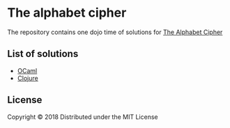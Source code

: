 # The alphabet cipher

The repository contains one dojo time of solutions for [The Alphabet Cipher](https://en.wikipedia.org/wiki/The_Alphabet_Cipher)

## List of solutions

* [OCaml](https://github.com/lambda-dojo-sofia/alphabet-cipher/tree/master/ocaml)
* [Clojure](https://github.com/lambda-dojo-sofia/alphabet-cipher/tree/master/clojure-cipher)

## License

Copyright © 2018
Distributed under the MIT License
